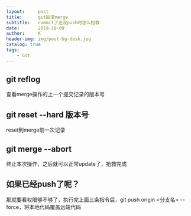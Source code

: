```yaml
---
layout:     post
title:      git回滚merge
subtitle:   commit了还没push时怎么抢救
date:       2019-10-09
author:     K
header-img: img/post-bg-desk.jpg
catalog: true
tags:
    - Git
---
```


## git reflog 

查看merge操作的上一个提交记录的版本号

## git reset --hard 版本号

reset到merge前一次记录
	
## git merge --abort

终止本次操作，之后就可以正常update了，抢救完成

## 如果已经push了呢？

那就要看权限够不够了，执行完上面三条指令后，git push origin <分支名> --force，将本地代码覆盖远端代码

